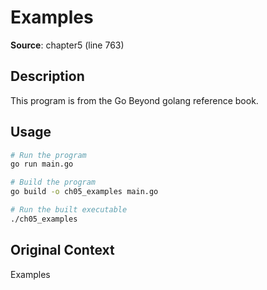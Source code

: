 # Examples

**Source**: chapter5 (line 763)

## Description

This program is from the Go Beyond golang reference book.

## Usage

```bash
# Run the program
go run main.go

# Build the program
go build -o ch05_examples main.go

# Run the built executable
./ch05_examples
```

## Original Context

Examples
